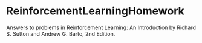 # ReinforcementLearningHomework
Answers to problems in Reinforcement Learning: An Introduction by Richard S. Sutton and Andrew G. Barto, 2nd Edition.
